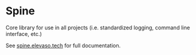 # Spine
Core library for use in all projects (i.e. standardized logging, command line interface, etc.)

See [spine.elevaso.tech](https://spine.elevaso.tech/) for full documentation.
